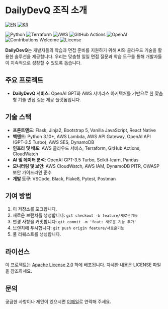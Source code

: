 # DailyDevQ 조직 소개

[![EN](https://img.shields.io/badge/lang-en-blue.svg)](/README/README-en.md) 
[![KR](https://img.shields.io/badge/lang-kr-red.svg)](/README.md)

![Python](https://img.shields.io/badge/python-3.10%2B-blue.svg)
![Terraform](https://img.shields.io/badge/IaC-Terraform-623CE4.svg?logo=terraform)
![AWS](https://img.shields.io/badge/Cloud-AWS-FF9900.svg?logo=amazon-aws)
![GitHub Actions](https://img.shields.io/badge/CI%2FCD-GitHub%20Actions-2088FF.svg?logo=github-actions)
![OpenAI](https://img.shields.io/badge/AI-OpenAI-412991.svg?logo=openai)
![Contributions Welcome](https://img.shields.io/badge/contributions-welcome-brightgreen.svg)
![License](https://img.shields.io/badge/license-Apache%202.0-blue.svg)
<!-- ![Build Status](https://github.com/DailyDevQ/dailydevq-main/actions/workflows/main.yml/badge.svg) -->


**DailyDevQ**는 개발자들의 학습과 면접 준비를 지원하기 위해 AI와 클라우드 기술을 활용한 솔루션을 제공합니다. 우리는 맞춤형 일일 면접 질문과 학습 도구를 통해 개발자들이 지속적으로 성장할 수 있도록 돕습니다.

## 주요 프로젝트

- **DailyDevQ 서비스**: OpenAI GPT와 AWS 서버리스 아키텍처를 기반으로 한 맞춤형 기술 면접 질문 제공 플랫폼입니다.

## 기술 스택

- **프론트엔드**: Flask, Jinja2, Bootstrap 5, Vanilla JavaScript, React Native
- **백엔드**: Python 3.10+, AWS Lambda, AWS API Gateway, OpenAI API (GPT-3.5 Turbo), AWS SES, DynamoDB
- **인프라 및 배포**: AWS 클라우드 서비스, Terraform, GitHub Actions, CloudWatch
- **AI 및 데이터 분석**: OpenAI GPT-3.5 Turbo, Scikit-learn, Pandas
- **모니터링 및 보안**: AWS CloudWatch, AWS IAM, DynamoDB PITR, OWASP 보안 가이드라인 준수
- **개발 도구**: VSCode, Black, Flake8, Pytest, Postman

## 기여 방법

1. 이 저장소를 포크합니다.
2. 새로운 브랜치를 생성합니다: `git checkout -b feature/새로운기능`
3. 변경 사항을 커밋합니다: `git commit -m 'feat: 새로운 기능 추가'`
4. 브랜치에 푸시합니다: `git push origin feature/새로운기능`
5. 풀 리퀘스트를 생성합니다.

## 라이선스

이 프로젝트는 [Apache License 2.0](.github/LICENSE) 하에 배포됩니다. 자세한 내용은 LICENSE 파일을 참조하세요.

## 문의

궁금한 사항이나 제안이 있으시면 [이메일](mailto:dailydevq@gmail.com)로 연락해 주세요. 
